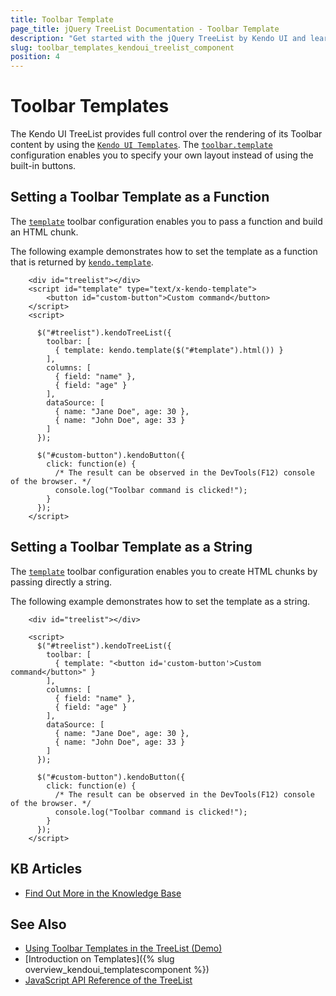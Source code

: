 ```yaml
---
title: Toolbar Template
page_title: jQuery TreeList Documentation - Toolbar Template
description: "Get started with the jQuery TreeList by Kendo UI and learn how to render different Toolbar content by using Kendo UI Templates."
slug: toolbar_templates_kendoui_treelist_component
position: 4
---
```


# Toolbar Templates

The Kendo UI TreeList provides full control over the rendering of its Toolbar content by using the [`Kendo UI Templates`](/framework/templates/overview). The [`toolbar.template`](/api/javascript/ui/treelist/configuration/toolbar.template) configuration enables you to specify your own layout instead of using the built-in buttons.

## Setting a Toolbar Template as a Function

The [`template`](/api/javascript/ui/treelist/configuration/toolbar.template) toolbar configuration enables you to pass a function and build an HTML chunk.

The following example demonstrates how to set the template as a function that is returned by [`kendo.template`](/api/javascript/kendo/methods/template).

```dojo
    <div id="treelist"></div>
    <script id="template" type="text/x-kendo-template">
    	<button id="custom-button">Custom command</button>
    </script>
    <script>

      $("#treelist").kendoTreeList({
        toolbar: [
          { template: kendo.template($("#template").html()) }
        ],
        columns: [
          { field: "name" },
          { field: "age" }
        ],
        dataSource: [
          { name: "Jane Doe", age: 30 },
          { name: "John Doe", age: 33 }
        ]
      });

      $("#custom-button").kendoButton({
        click: function(e) {
          /* The result can be observed in the DevTools(F12) console of the browser. */
          console.log("Toolbar command is clicked!");
        }
      });
    </script>
```

## Setting a Toolbar Template as a String

The [`template`](/api/javascript/ui/treelist/configuration/toolbar.template) toolbar configuration enables you to create HTML chunks by passing directly a string.

The following example demonstrates how to set the template as a string.

```dojo
    <div id="treelist"></div>

    <script>
      $("#treelist").kendoTreeList({
        toolbar: [
          { template: "<button id='custom-button'>Custom command</button>" }
        ],
        columns: [
          { field: "name" },
          { field: "age" }
        ],
        dataSource: [
          { name: "Jane Doe", age: 30 },
          { name: "John Doe", age: 33 }
        ]
      });

      $("#custom-button").kendoButton({
        click: function(e) {
          /* The result can be observed in the DevTools(F12) console of the browser. */
          console.log("Toolbar command is clicked!");
        }
      });
    </script>
```

## KB Articles

* [Find Out More in the Knowledge Base](/knowledge-base)

## See Also

* [Using Toolbar Templates in the TreeList (Demo)](https://demos.telerik.com/kendo-ui/treelist/toolbar-template)
* [Introduction on Templates]({% slug overview_kendoui_templatescomponent %})
* [JavaScript API Reference of the TreeList](/api/javascript/ui/treelist)
